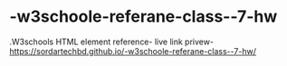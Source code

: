 # -w3schoole-referane-class--7-hw
.W3schools HTML element reference-
live link privew-
 https://sordartechbd.github.io/-w3schoole-referane-class--7-hw/
